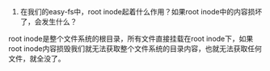1. 在我们的easy-fs中，root inode起着什么作用？如果root inode中的内容损坏了，会发生什么？

root inode是整个文件系统的根目录，所有文件直接挂载在root inode下，如果root inode内容损毁我们就无法获取整个文件系统的目录内容，也就无法获取任何文件，就全没了。